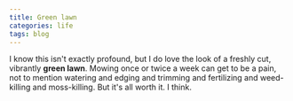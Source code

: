 ```yaml
---
title: Green lawn
categories: life
tags: blog
---
```


I know this isn't exactly profound, but I do love the look of a freshly cut, vibrantly **green lawn**. Mowing once or twice a week can get to be a pain, not to mention watering and edging and trimming and fertilizing and weed-killing and moss-killing. But it's all worth it. I think.
